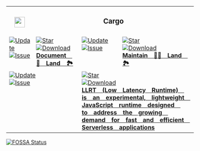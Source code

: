 <table><tr> <td colspan="1"> <h3 align="center"> <picture> <source media="(prefers-color-scheme: dark)" srcset="https://PlayForm.LTD/Image/GitHub/Cargo.png"> <source media="(prefers-color-scheme: light)" srcset="https://PlayForm.LTD/Image/GitHub/Cargo.png"> <img width="28" alt="" src="https://PlayForm.LTD/Image/GitHub/Cargo.png"> </picture>  </h3> </td> <td colspan="3" valign="top"> <h3 align="center"> Cargo </h3> </td> </tr><tr><td valign="top" colspan="1"><a href="HTTPS://GitHub.Com/CodeEditorLand/Document" target="_blank"> <picture> <source media="(prefers-color-scheme: dark)" srcset="https://img.shields.io/github/last-commit/CodeEditorLand/Document?label=Update&color=black&labelColor=black&logoColor=white&logoWidth=0"> <source media="(prefers-color-scheme: light)" srcset="https://img.shields.io/github/last-commit/CodeEditorLand/Document?label=Update&color=white&labelColor=white&logoColor=black&logoWidth=0"> <img src="https://img.shields.io/github/last-commit/CodeEditorLand/Document?label=Update&color=black&labelColor=black&logoColor=white&logoWidth=0" alt="Update" title="Update"> </picture> </a><br><a href="HTTPS://GitHub.Com/CodeEditorLand/Document" target="_blank"> <picture> <source media="(prefers-color-scheme: dark)" srcset="https://img.shields.io/github/issues/CodeEditorLand/Document?label=Issue&color=black&labelColor=black&logoColor=white&logoWidth=0"> <source media="(prefers-color-scheme: light)" srcset="https://img.shields.io/github/issues/CodeEditorLand/Document?label=Issue&color=white&labelColor=white&logoColor=black&logoWidth=0"> <img src="https://img.shields.io/github/issues/CodeEditorLand/Document?label=Issue&color=black&labelColor=black&logoColor=white&logoWidth=0" alt="Issue" title="Issue"> </picture> </a><br></td><td valign="top" colspan="1"><a href="HTTPS://GitHub.Com/CodeEditorLand/Document" target="_blank"><picture><source media="(prefers-color-scheme: dark)" srcset="https://img.shields.io/github/stars/CodeEditorLand/Document?style=flat&label=Star&logo=github&color=black&labelColor=black&logoColor=white&logoWidth=0"><source media="(prefers-color-scheme: light)" srcset="https://img.shields.io/github/stars/CodeEditorLand/Document?style=flat&label=Star&logo=github&color=white&labelColor=white&logoColor=black&logoWidth=0"><img src="https://img.shields.io/github/stars/CodeEditorLand/Document?style=flat&label=Star&logo=github&color=black&labelColor=black&logoColor=white&logoWidth=0" alt="Star"></picture></a><br><a href="HTTPS://GitHub.Com/CodeEditorLand/Document" target="_blank"> <picture> <source media="(prefers-color-scheme: dark)" srcset="https://img.shields.io/github/downloads/CodeEditorLand/Document/total?label=Download&color=black&labelColor=black&logoColor=white&logoWidth=0"> <source media="(prefers-color-scheme: light)" srcset="https://img.shields.io/github/downloads/CodeEditorLand/Document/total?label=Download&color=white&labelColor=white&logoColor=black&logoWidth=0"> <img src="https://img.shields.io/github/downloads/CodeEditorLand/Document/total?label=Download&color=black&labelColor=black&logoColor=white&logoWidth=0" alt="Download" title="Download"> </picture> </a><br><a href="HTTPS://GitHub.Com/CodeEditorLand/Document" target="_blank"><b>Document 📄 Land 🏞️</b></a></td><td valign="top" colspan="1"><a href="HTTPS://GitHub.Com/CodeEditorLand/Maintain" target="_blank"> <picture> <source media="(prefers-color-scheme: dark)" srcset="https://img.shields.io/github/last-commit/CodeEditorLand/Maintain?label=Update&color=black&labelColor=black&logoColor=white&logoWidth=0"> <source media="(prefers-color-scheme: light)" srcset="https://img.shields.io/github/last-commit/CodeEditorLand/Maintain?label=Update&color=white&labelColor=white&logoColor=black&logoWidth=0"> <img src="https://img.shields.io/github/last-commit/CodeEditorLand/Maintain?label=Update&color=black&labelColor=black&logoColor=white&logoWidth=0" alt="Update" title="Update"> </picture> </a><br><a href="HTTPS://GitHub.Com/CodeEditorLand/Maintain" target="_blank"> <picture> <source media="(prefers-color-scheme: dark)" srcset="https://img.shields.io/github/issues/CodeEditorLand/Maintain?label=Issue&color=black&labelColor=black&logoColor=white&logoWidth=0"> <source media="(prefers-color-scheme: light)" srcset="https://img.shields.io/github/issues/CodeEditorLand/Maintain?label=Issue&color=white&labelColor=white&logoColor=black&logoWidth=0"> <img src="https://img.shields.io/github/issues/CodeEditorLand/Maintain?label=Issue&color=black&labelColor=black&logoColor=white&logoWidth=0" alt="Issue" title="Issue"> </picture> </a><br></td><td valign="top" colspan="1"><a href="HTTPS://GitHub.Com/CodeEditorLand/Maintain" target="_blank"><picture><source media="(prefers-color-scheme: dark)" srcset="https://img.shields.io/github/stars/CodeEditorLand/Maintain?style=flat&label=Star&logo=github&color=black&labelColor=black&logoColor=white&logoWidth=0"><source media="(prefers-color-scheme: light)" srcset="https://img.shields.io/github/stars/CodeEditorLand/Maintain?style=flat&label=Star&logo=github&color=white&labelColor=white&logoColor=black&logoWidth=0"><img src="https://img.shields.io/github/stars/CodeEditorLand/Maintain?style=flat&label=Star&logo=github&color=black&labelColor=black&logoColor=white&logoWidth=0" alt="Star"></picture></a><br><a href="HTTPS://GitHub.Com/CodeEditorLand/Maintain" target="_blank"> <picture> <source media="(prefers-color-scheme: dark)" srcset="https://img.shields.io/github/downloads/CodeEditorLand/Maintain/total?label=Download&color=black&labelColor=black&logoColor=white&logoWidth=0"> <source media="(prefers-color-scheme: light)" srcset="https://img.shields.io/github/downloads/CodeEditorLand/Maintain/total?label=Download&color=white&labelColor=white&logoColor=black&logoWidth=0"> <img src="https://img.shields.io/github/downloads/CodeEditorLand/Maintain/total?label=Download&color=black&labelColor=black&logoColor=white&logoWidth=0" alt="Download" title="Download"> </picture> </a><br><a href="HTTPS://GitHub.Com/CodeEditorLand/Maintain" target="_blank"><b>Maintain 💪🏻 Land 🏞️</b></a></td></tr><tr><td valign="top" colspan="2"><a href="HTTPS://GitHub.Com/CodeEditorLand/LLRT" target="_blank"> <picture> <source media="(prefers-color-scheme: dark)" srcset="https://img.shields.io/github/last-commit/CodeEditorLand/LLRT?label=Update&color=black&labelColor=black&logoColor=white&logoWidth=0"> <source media="(prefers-color-scheme: light)" srcset="https://img.shields.io/github/last-commit/CodeEditorLand/LLRT?label=Update&color=white&labelColor=white&logoColor=black&logoWidth=0"> <img src="https://img.shields.io/github/last-commit/CodeEditorLand/LLRT?label=Update&color=black&labelColor=black&logoColor=white&logoWidth=0" alt="Update" title="Update"> </picture> </a><br><a href="HTTPS://GitHub.Com/CodeEditorLand/LLRT" target="_blank"> <picture> <source media="(prefers-color-scheme: dark)" srcset="https://img.shields.io/github/issues/CodeEditorLand/LLRT?label=Issue&color=black&labelColor=black&logoColor=white&logoWidth=0"> <source media="(prefers-color-scheme: light)" srcset="https://img.shields.io/github/issues/CodeEditorLand/LLRT?label=Issue&color=white&labelColor=white&logoColor=black&logoWidth=0"> <img src="https://img.shields.io/github/issues/CodeEditorLand/LLRT?label=Issue&color=black&labelColor=black&logoColor=white&logoWidth=0" alt="Issue" title="Issue"> </picture> </a><br></td><td valign="top" colspan="2"><a href="HTTPS://GitHub.Com/CodeEditorLand/LLRT" target="_blank"><picture><source media="(prefers-color-scheme: dark)" srcset="https://img.shields.io/github/stars/CodeEditorLand/LLRT?style=flat&label=Star&logo=github&color=black&labelColor=black&logoColor=white&logoWidth=0"><source media="(prefers-color-scheme: light)" srcset="https://img.shields.io/github/stars/CodeEditorLand/LLRT?style=flat&label=Star&logo=github&color=white&labelColor=white&logoColor=black&logoWidth=0"><img src="https://img.shields.io/github/stars/CodeEditorLand/LLRT?style=flat&label=Star&logo=github&color=black&labelColor=black&logoColor=white&logoWidth=0" alt="Star"></picture></a><br><a href="HTTPS://GitHub.Com/CodeEditorLand/LLRT" target="_blank"> <picture> <source media="(prefers-color-scheme: dark)" srcset="https://img.shields.io/github/downloads/CodeEditorLand/LLRT/total?label=Download&color=black&labelColor=black&logoColor=white&logoWidth=0"> <source media="(prefers-color-scheme: light)" srcset="https://img.shields.io/github/downloads/CodeEditorLand/LLRT/total?label=Download&color=white&labelColor=white&logoColor=black&logoWidth=0"> <img src="https://img.shields.io/github/downloads/CodeEditorLand/LLRT/total?label=Download&color=black&labelColor=black&logoColor=white&logoWidth=0" alt="Download" title="Download"> </picture> </a><br><a href="HTTPS://GitHub.Com/CodeEditorLand/LLRT" target="_blank"><b>LLRT (Low Latency Runtime) is an experimental, lightweight JavaScript runtime designed to address the growing demand for fast and efficient Serverless applications</b></a></td></tr></table><a href="HTTPS://fossa.app/projects/git%2Bgithub.com%2FCodeEditorLand%2FDependencyMicrosoftCargo?ref=badge_large&issueType=license"><img src="https://fossa.app/api/projects/git%2Bgithub.com%2FCodeEditorLand%2FDependencyMicrosoftCargo.svg?type=large&issueType=license" alt="FOSSA Status"></a>
